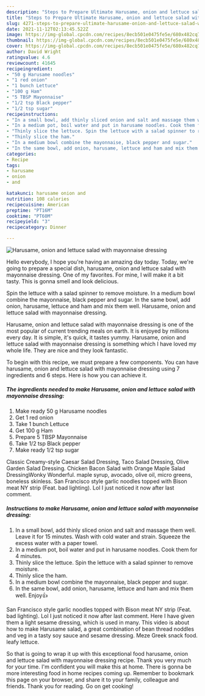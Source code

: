 ```yaml
---
description: "Steps to Prepare Ultimate Harusame, onion and lettuce salad with mayonnaise dressing"
title: "Steps to Prepare Ultimate Harusame, onion and lettuce salad with mayonnaise dressing"
slug: 4271-steps-to-prepare-ultimate-harusame-onion-and-lettuce-salad-with-mayonnaise-dressing
date: 2021-11-12T02:13:45.522Z
image: https://img-global.cpcdn.com/recipes/8ecb501e0475fe5e/680x482cq70/harusame-onion-and-lettuce-salad-with-mayonnaise-dressing-recipe-main-photo.jpg
thumbnail: https://img-global.cpcdn.com/recipes/8ecb501e0475fe5e/680x482cq70/harusame-onion-and-lettuce-salad-with-mayonnaise-dressing-recipe-main-photo.jpg
cover: https://img-global.cpcdn.com/recipes/8ecb501e0475fe5e/680x482cq70/harusame-onion-and-lettuce-salad-with-mayonnaise-dressing-recipe-main-photo.jpg
author: David Wright
ratingvalue: 4.6
reviewcount: 41645
recipeingredient:
- "50 g Harusame noodles"
- "1 red onion"
- "1 bunch Lettuce"
- "100 g Ham"
- "5 TBSP Mayonnaise"
- "1/2 tsp Black pepper"
- "1/2 tsp sugar"
recipeinstructions:
- "In a small bowl, add thinly sliced onion and salt and massage them well. Leave it for 15 minutes. Wash with cold water and strain. Squeeze the excess water with a paper towel."
- "In a medium pot, boil water and put in harusame noodles. Cook them for 4 minutes."
- "Thinly slice the lettuce. Spin the lettuce with a salad spinner to remove moisture."
- "Thinly slice the ham."
- "In a medium bowl combine the mayonnaise, black pepper and sugar."
- "In the same bowl, add onion, harusame, lettuce and ham and mix them well. Enjoy👍"
categories:
- Recipe
tags:
- harusame
- onion
- and

katakunci: harusame onion and 
nutrition: 108 calories
recipecuisine: American
preptime: "PT16M"
cooktime: "PT60M"
recipeyield: "3"
recipecategory: Dinner

---
```



![Harusame, onion and lettuce salad with mayonnaise dressing](https://img-global.cpcdn.com/recipes/8ecb501e0475fe5e/680x482cq70/harusame-onion-and-lettuce-salad-with-mayonnaise-dressing-recipe-main-photo.jpg)

Hello everybody, I hope you're having an amazing day today. Today, we're going to prepare a special dish, harusame, onion and lettuce salad with mayonnaise dressing. One of my favorites. For mine, I will make it a bit tasty. This is gonna smell and look delicious.

Spin the lettuce with a salad spinner to remove moisture. In a medium bowl combine the mayonnaise, black pepper and sugar. In the same bowl, add onion, harusame, lettuce and ham and mix them well. Harusame, onion and lettuce salad with mayonnaise dressing.

Harusame, onion and lettuce salad with mayonnaise dressing is one of the most popular of current trending meals on earth. It is enjoyed by millions every day. It is simple, it's quick, it tastes yummy. Harusame, onion and lettuce salad with mayonnaise dressing is something which I have loved my whole life. They are nice and they look fantastic.


To begin with this recipe, we must prepare a few components. You can have harusame, onion and lettuce salad with mayonnaise dressing using 7 ingredients and 6 steps. Here is how you can achieve it.

<!--inarticleads1-->

##### The ingredients needed to make Harusame, onion and lettuce salad with mayonnaise dressing:

1. Make ready 50 g Harusame noodles
1. Get 1 red onion
1. Take 1 bunch Lettuce
1. Get 100 g Ham
1. Prepare 5 TBSP Mayonnaise
1. Take 1/2 tsp Black pepper
1. Make ready 1/2 tsp sugar


Classic Creamy-style Caesar Salad Dressing, Taco Salad Dressing, Olive Garden Salad Dressing. Chicken Bacon Salad with Orange Maple Salad DressingWonky Wonderful. maple syrup, avocado, olive oil, micro greens, boneless skinless. San Francisco style garlic noodles topped with Bison meat NY strip (Feat. bad lighting). Lol I just noticed it now after last comment. 

<!--inarticleads2-->

##### Instructions to make Harusame, onion and lettuce salad with mayonnaise dressing:

1. In a small bowl, add thinly sliced onion and salt and massage them well. Leave it for 15 minutes. Wash with cold water and strain. Squeeze the excess water with a paper towel.
1. In a medium pot, boil water and put in harusame noodles. Cook them for 4 minutes.
1. Thinly slice the lettuce. Spin the lettuce with a salad spinner to remove moisture.
1. Thinly slice the ham.
1. In a medium bowl combine the mayonnaise, black pepper and sugar.
1. In the same bowl, add onion, harusame, lettuce and ham and mix them well. Enjoy👍


San Francisco style garlic noodles topped with Bison meat NY strip (Feat. bad lighting). Lol I just noticed it now after last comment. Here I have given them a light sesame dressing, which is used in many. This video is about how to make Harusame salad, a great combination of bean thread noddles and veg in a tasty soy sauce and sesame dressing. Meze Greek snack food. leafy lettuce. 

So that is going to wrap it up with this exceptional food harusame, onion and lettuce salad with mayonnaise dressing recipe. Thank you very much for your time. I'm confident you will make this at home. There is gonna be more interesting food in home recipes coming up. Remember to bookmark this page on your browser, and share it to your family, colleague and friends. Thank you for reading. Go on get cooking!
